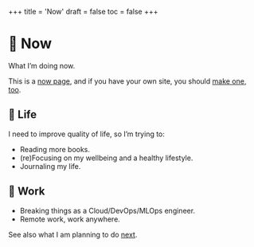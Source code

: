 +++
title = 'Now'
draft = false
toc = false
+++

# 📍 Now

What I’m doing now.

This is a [now page](https://nownownow.com/), and if you have your own site, you should [make one, too](https://nownownow.com/about).

## 🌱 Life

I need to improve quality of life, so I’m trying to:

- Reading more books.
- (re)Focusing on my wellbeing and a healthy lifestyle.
- Journaling my life.

## 💼 Work

- Breaking things as a Cloud/DevOps/MLOps engineer.
- Remote work, work anywhere.

See also what I am planning to do [next](next.md).
